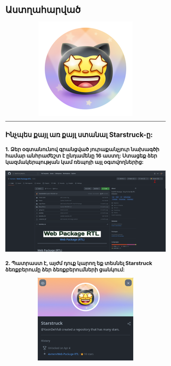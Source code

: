 # Աստղահարված

<div align="center"  >

<img width="296" src="../badges/Starstruck.png" alt="QuickDraw-Pin">
</div>

<hr>

## Ինչպես քայլ առ քայլ ստանալ Starstruck-ը:

### 1. Ձեր օգտանունով գրանցված յուրաքանչյուր նախագծի համար անհրաժեշտ է ընդամենը 16 աստղ: Ստացեք ձեր կազմակերպության կամ ռեպոյի այլ օգտվողներից:

<div align="center">
<img width="700" src="../img/starstruck/starstruck-step1.png" alt="quickdraw-step1.png">
</div>

### 2. Պատրաստ է, այժմ դուք կարող եք տեսնել Starstruck ձեռքբերումը ձեր ձեռքբերումների ցանկում:

<div align="center">
<img width="300" src="../img/starstruck/starstruck-step2.png" alt="quickdraw-step4.png">
</div>